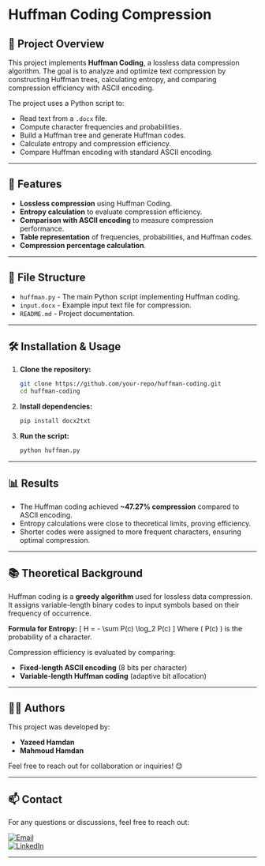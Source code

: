 # Huffman Coding Compression

## 📜 Project Overview
This project implements **Huffman Coding**, a lossless data compression algorithm. The goal is to analyze and optimize text compression by constructing Huffman trees, calculating entropy, and comparing compression efficiency with ASCII encoding.

The project uses a Python script to:
- Read text from a `.docx` file.
- Compute character frequencies and probabilities.
- Build a Huffman tree and generate Huffman codes.
- Calculate entropy and compression efficiency.
- Compare Huffman encoding with standard ASCII encoding.

---

## 🚀 Features
- **Lossless compression** using Huffman Coding.
- **Entropy calculation** to evaluate compression efficiency.
- **Comparison with ASCII encoding** to measure compression performance.
- **Table representation** of frequencies, probabilities, and Huffman codes.
- **Compression percentage calculation**.

---

## 📂 File Structure
- `huffman.py` - The main Python script implementing Huffman coding.
- `input.docx` - Example input text file for compression.
- `README.md` - Project documentation.

---

## 🛠️ Installation & Usage
1. **Clone the repository:**
   ```bash
   git clone https://github.com/your-repo/huffman-coding.git
   cd huffman-coding
   ```

2. **Install dependencies:**
   ```bash
   pip install docx2txt
   ```

3. **Run the script:**
   ```bash
   python huffman.py
   ```

---

## 📊 Results
- The Huffman coding achieved **~47.27% compression** compared to ASCII encoding.
- Entropy calculations were close to theoretical limits, proving efficiency.
- Shorter codes were assigned to more frequent characters, ensuring optimal compression.

---

## 📚 Theoretical Background
Huffman coding is a **greedy algorithm** used for lossless data compression. It assigns variable-length binary codes to input symbols based on their frequency of occurrence.

**Formula for Entropy:**
\[ H = - \sum P(c) \log_2 P(c) \]
Where \( P(c) \) is the probability of a character.

Compression efficiency is evaluated by comparing:
- **Fixed-length ASCII encoding** (8 bits per character)
- **Variable-length Huffman coding** (adaptive bit allocation)

---

## 👨‍💻 Authors
This project was developed by:

- **Yazeed Hamdan**  
- **Mahmoud Hamdan**

Feel free to reach out for collaboration or inquiries! 😊  

---

## 📫 Contact
For any questions or discussions, feel free to reach out:

[![Email](https://img.shields.io/badge/Email-D14836?style=for-the-badge&logo=gmail&logoColor=white)](mailto:yazedyazedl2020@gmail.com)  
[![LinkedIn](https://img.shields.io/badge/LinkedIn-0077B5?style=for-the-badge&logo=linkedin)](https://www.linkedin.com/in/yazeed-hamdan-59b83b281/)  

---

